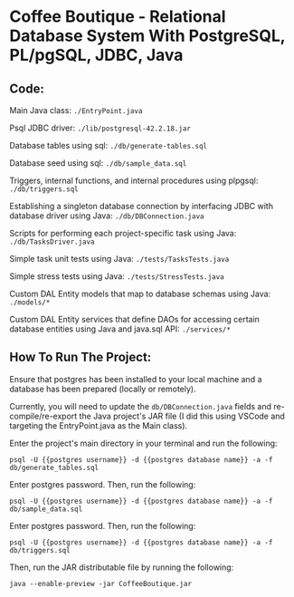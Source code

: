 # Coffee Boutique - Relational Database System With PostgreSQL, PL/pgSQL, JDBC, Java
## Code:

Main Java class: `./EntryPoint.java`

Psql JDBC driver: `./lib/postgresql-42.2.18.jar`

Database tables using sql: `./db/generate-tables.sql`

Database seed using sql: `./db/sample_data.sql`

Triggers, internal functions, and internal procedures using plpgsql: `./db/triggers.sql`

Establishing a singleton database connection by interfacing JDBC with database driver using Java: `./db/DBConnection.java`

Scripts for performing each project-specific task using Java: `./db/TasksDriver.java`

Simple task unit tests using Java: `./tests/TasksTests.java`

Simple stress tests using Java: `./tests/StressTests.java`

Custom DAL Entity models that map to database schemas using Java: `./models/*`

Custom DAL Entity services that define DAOs for accessing certain database entities using Java and java.sql API: `./services/*`


## How To Run The Project:

Ensure that postgres has been installed to your local machine and a database has been prepared (locally or remotely).

Currently, you will need to update the `db/DBConnection.java` fields and re-compile/re-export the Java project's JAR file (I did this using VSCode and targeting the EntryPoint.java as the Main class).

Enter the project's main directory in your terminal and run the following:

`psql -U {{postgres username}} -d {{postgres database name}} -a -f db/generate_tables.sql`

Enter postgres password. Then, run the following:

`psql -U {{postgres username}} -d {{postgres database name}} -a -f db/sample_data.sql`

Enter postgres password. Then, run the following:

`psql -U {{postgres username}} -d {{postgres database name}} -a -f db/triggers.sql`

Then, run the JAR distributable file by running the following:

`java --enable-preview -jar CoffeeBoutique.jar`
